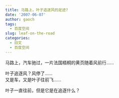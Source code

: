 ```yaml
---
title: 马路上，叶子追逐风的足迹?
date: '2007-06-07'
author: gaoch
tags:
  - 百度空间
slug: leaf-on-the-road
categories:
  - 旧文
  - 百度空间
---
```


马路上，汽车驰过，一片法国梧桐的黄页随着风前行……  
  
叶子追逐风？风停了……  
又是车，又是叶子往前飞……  
  
叶子一直往前，但是它是在追逐什么？
